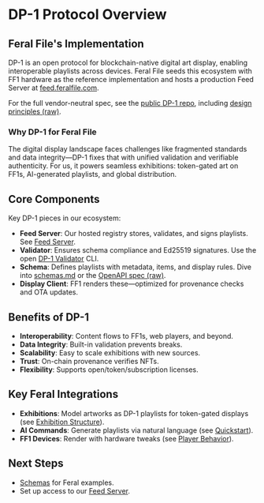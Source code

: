 # DP-1 Protocol Overview

## Feral File's Implementation
DP-1 is an open protocol for blockchain-native digital art display, enabling interoperable playlists across devices. Feral File seeds this ecosystem with FF1 hardware as the reference implementation and hosts a production Feed Server at [feed.feralfile.com](https://feed.feralfile.com).

For the full vendor-neutral spec, see the [public DP-1 repo](https://github.com/display-protocol/dp1), including [design principles (raw)](https://github.com/display-protocol/dp1/blob/main/docs/spec.md).

### Why DP-1 for Feral File
The digital display landscape faces challenges like fragmented standards and data integrity—DP-1 fixes that with unified validation and verifiable authenticity. For us, it powers seamless exhibitions: token-gated art on FF1s, AI-generated playlists, and global distribution.

## Core Components
Key DP-1 pieces in our ecosystem:

- **Feed Server**: Our hosted registry [](https://feed.feralfile.com) stores, validates, and signs playlists. See [Feed Server](feed-server.md).
- **Validator**: Ensures schema compliance and Ed25519 signatures. Use the open [DP-1 Validator](https://github.com/display-protocol/dp1-validator) CLI.
- **Schema**: Defines playlists with metadata, items, and display rules. Dive into [schemas.md](schemas.md) or the [OpenAPI spec (raw)](https://github.com/display-protocol/dp1-feed/blob/main/openapi.yaml).
- **Display Client**: FF1 renders these—optimized for provenance checks and OTA updates.

## Benefits of DP-1
- **Interoperability**: Content flows to FF1s, web players, and beyond.
- **Data Integrity**: Built-in validation prevents breaks.
- **Scalability**: Easy to scale exhibitions with new sources.
- **Trust**: On-chain provenance verifies NFTs.
- **Flexibility**: Supports open/token/subscription licenses.

## Key Feral Integrations
- **Exhibitions**: Model artworks as DP-1 playlists for token-gated displays (see [Exhibition Structure](../exhibitions-n-archive/exhibition-structure.md)).
- **AI Commands**: Generate playlists via natural language (see [Quickstart](../llm-agents/quickstart.md)).
- **FF1 Devices**: Render with hardware tweaks (see [Player Behavior](player-behavior.md)).

## Next Steps
- [Schemas](schemas.md) for Feral examples.
- Set up access to our [Feed Server](feed-server.md).
